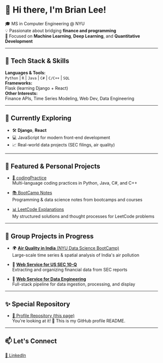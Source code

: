 # 👋 Hi there, I'm Brian Lee!

🎓 MS in Computer Engineering @ NYU  
💡 Passionate about bridging **finance and programming**  
🧠 Focused on **Machine Learning**, **Deep Learning**, and **Quantitative Development**

---

## 💼 Tech Stack & Skills

**Languages & Tools:**  
`Python` | `R` | `Java` | `C#` | `C/C++` | `SQL`  
**Frameworks:**  
Flask (learning Django + React)  
**Other Interests:**  
Finance APIs, Time Series Modeling, Web Dev, Data Engineering

---

## 🚀 Currently Exploring

- 🛠️ **Django**, **React**
- 💻 JavaScript for modern front-end development
- 📈 Real-world data projects (SEC filings, air quality)

---

## 📌 Featured & Personal Projects

- [🧠 codingPractice](https://github.com/BrianLee11/codingPractice)  
  Multi-language coding practices in Python, Java, C#, and C++

- [📚 BootCamp Notes](https://github.com/BrianLee11/BootCamp)  
  Programming & data science notes from bootcamps and courses

- [📊 LeetCode Explanations](https://github.com/BrianLee11/LeetCode)  
  My structured solutions and thought processes for LeetCode problems

---

## 🤝 Group Projects in Progress

- 🌍 [**Air Quality in India** (NYU Data Science BootCamp)](https://github.com/BrianLee11/NYU_DS_group_project)  
  Large-scale time series & spatial analysis of India's air pollution

- 🧾 [**Web Service for US SEC 10-Q**](https://github.com/BrianLee11/accountingApp)  
  Extracting and organizing financial data from SEC reports

- 🧱 [**Web Service for Data Engineering**](https://github.com/BrianLee11/DataScienceWebsite)  
  Full-stack pipeline for data ingestion, processing, and display

---

## ✨ Special Repository

- [🌟 Profile Repository (this page)](https://github.com/BrianLee11/BrianLee11)  
  You're looking at it! 👀 This is my GitHub profile README.

---

## 📫 Let's Connect

[🔗 LinkedIn](https://www.linkedin.com/in/brian-jonghoon-lee-frm-caia-a96438199/)
